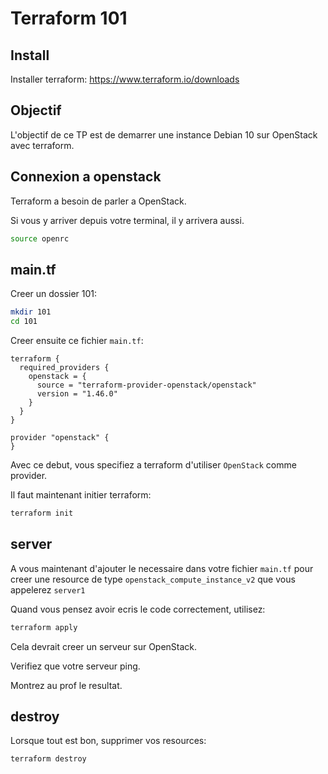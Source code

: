 # Terraform 101

## Install
Installer terraform: https://www.terraform.io/downloads

## Objectif
L'objectif de ce TP est de demarrer une instance Debian 10 sur OpenStack avec terraform.

## Connexion a openstack

Terraform a besoin de parler a OpenStack.

Si vous y arriver depuis votre terminal, il y arrivera aussi.

```bash
source openrc
```

## main.tf

Creer un dossier 101:

```bash
mkdir 101
cd 101
```

Creer ensuite ce fichier `main.tf`:
```
terraform {
  required_providers {
    openstack = {
      source = "terraform-provider-openstack/openstack"
      version = "1.46.0"
    }
  }
}

provider "openstack" {
}

```

Avec ce debut, vous specifiez a terraform d'utiliser `OpenStack` comme provider.

Il faut maintenant initier terraform:
```bash
terraform init
```

## server

A vous maintenant d'ajouter le necessaire dans votre fichier `main.tf` pour creer une resource de type `openstack_compute_instance_v2` que vous appelerez `server1`

Quand vous pensez avoir ecris le code correctement, utilisez:

```bash
terraform apply
```

Cela devrait creer un serveur sur OpenStack.

Verifiez que votre serveur ping.

Montrez au prof le resultat.

## destroy

Lorsque tout est bon, supprimer vos resources:

```bash
terraform destroy
```
